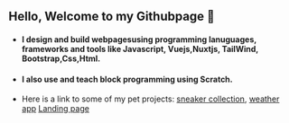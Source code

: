 ## Hello, Welcome to my Githubpage :hugs:
- #### I design and build webpagesusing programming lanuguages, frameworks and tools like Javascript, Vuejs,Nuxtjs, TailWind, Bootstrap,Css,Html.
- #### I also use and teach block programming using Scratch.
- Here is a link to some of my pet projects:
     [sneaker collection](https://sneakers-ecommerce123.netlify.app/), 
     [weather app]()
     [Landing page](https://flexisaf.netlify.app/)



<!---
ofonime41/ofonime41 is a ✨ special ✨ repository because its `README.md` (this file) appears on your GitHub profile.
You can click the Preview link to take a look at your changes.
--->
